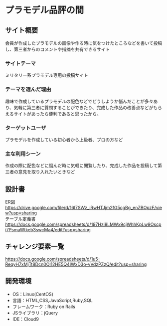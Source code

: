 # プラモデル品評の間

## サイト概要
会員が作成したプラモデルの画像や作る時に気をつけたところなどを書いて投稿し、第三者からのコメントや指摘を共有できるサイト

### サイトテーマ
ミリタリー系プラモデル専用の投稿サイト

### テーマを選んだ理由
趣味で作成しているプラモデルの配色などでどうしようか悩んだことが多々あり、気軽に第三者に質問することができたり、完成した作品の改善点などがもらえるサイトがあったら便利であると思ったから。

### ターゲットユーザ
プラモデルを作成している初心者から上級者、プロの方など

### 主な利用シーン
作成の際に配色などに悩んだ時に気軽に閲覧したり、完成した作品を投稿して第三者の意見を取り入れたいときなど

## 設計書
ER図
https://drive.google.com/file/d/16I7SWz_iRwHTJjm2fG5cgBg_enZBOpzF/view?usp=sharing</br>
テーブル定義書
https://docs.google.com/spreadsheets/d/197Hzi8LMWx9cjWhhKpLw9Oscpi7PsmaWtkeb3swcMa4/edit?usp=sharing

## チャレンジ要素一覧
https://docs.google.com/spreadsheets/d/1u5-ReqyH7xMjTt8Dcn0Ol12HE5Q4IWxD3o-vVdzPZzQ/edit?usp=sharing

## 開発環境
- OS：Linux(CentOS)
- 言語：HTML,CSS,JavaScript,Ruby,SQL
- フレームワーク：Ruby on Rails
- JSライブラリ：jQuery
- IDE：Cloud9

